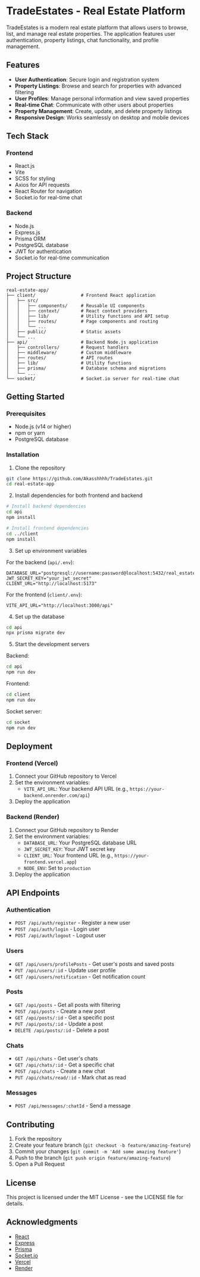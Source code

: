 # TradeEstates - Real Estate Platform

TradeEstates is a modern real estate platform that allows users to browse, list, and manage real estate properties. The application features user authentication, property listings, chat functionality, and profile management.

## Features

- **User Authentication**: Secure login and registration system
- **Property Listings**: Browse and search for properties with advanced filtering
- **User Profiles**: Manage personal information and view saved properties
- **Real-time Chat**: Communicate with other users about properties
- **Property Management**: Create, update, and delete property listings
- **Responsive Design**: Works seamlessly on desktop and mobile devices

## Tech Stack

### Frontend
- React.js
- Vite
- SCSS for styling
- Axios for API requests
- React Router for navigation
- Socket.io for real-time chat

### Backend
- Node.js
- Express.js
- Prisma ORM
- PostgreSQL database
- JWT for authentication
- Socket.io for real-time communication

## Project Structure

```
real-estate-app/
├── client/                 # Frontend React application
│   ├── src/
│   │   ├── components/     # Reusable UI components
│   │   ├── context/        # React context providers
│   │   ├── lib/            # Utility functions and API setup
│   │   ├── routes/         # Page components and routing
│   │   └── ...
│   ├── public/             # Static assets
│   └── ...
├── api/                    # Backend Node.js application
│   ├── controllers/        # Request handlers
│   ├── middleware/         # Custom middleware
│   ├── routes/             # API routes
│   ├── lib/                # Utility functions
│   ├── prisma/             # Database schema and migrations
│   └── ...
└── socket/                 # Socket.io server for real-time chat
```

## Getting Started

### Prerequisites
- Node.js (v14 or higher)
- npm or yarn
- PostgreSQL database

### Installation

1. Clone the repository
```bash
git clone https://github.com/Akasshhhh/TradeEstates.git
cd real-estate-app
```

2. Install dependencies for both frontend and backend
```bash
# Install backend dependencies
cd api
npm install

# Install frontend dependencies
cd ../client
npm install
```

3. Set up environment variables

For the backend (`api/.env`):
```
DATABASE_URL="postgresql://username:password@localhost:5432/real_estate_db"
JWT_SECRET_KEY="your_jwt_secret"
CLIENT_URL="http://localhost:5173"
```

For the frontend (`client/.env`):
```
VITE_API_URL="http://localhost:3000/api"
```

4. Set up the database
```bash
cd api
npx prisma migrate dev
```

5. Start the development servers

Backend:
```bash
cd api
npm run dev
```

Frontend:
```bash
cd client
npm run dev
```

Socket server:
```bash
cd socket
npm run dev
```

## Deployment

### Frontend (Vercel)
1. Connect your GitHub repository to Vercel
2. Set the environment variables:
   - `VITE_API_URL`: Your backend API URL (e.g., `https://your-backend.onrender.com/api`)
3. Deploy the application

### Backend (Render)
1. Connect your GitHub repository to Render
2. Set the environment variables:
   - `DATABASE_URL`: Your PostgreSQL database URL
   - `JWT_SECRET_KEY`: Your JWT secret key
   - `CLIENT_URL`: Your frontend URL (e.g., `https://your-frontend.vercel.app`)
   - `NODE_ENV`: Set to `production`
3. Deploy the application

## API Endpoints

### Authentication
- `POST /api/auth/register` - Register a new user
- `POST /api/auth/login` - Login user
- `POST /api/auth/logout` - Logout user

### Users
- `GET /api/users/profilePosts` - Get user's posts and saved posts
- `PUT /api/users/:id` - Update user profile
- `GET /api/users/notification` - Get notification count

### Posts
- `GET /api/posts` - Get all posts with filtering
- `POST /api/posts` - Create a new post
- `GET /api/posts/:id` - Get a specific post
- `PUT /api/posts/:id` - Update a post
- `DELETE /api/posts/:id` - Delete a post

### Chats
- `GET /api/chats` - Get user's chats
- `GET /api/chats/:id` - Get a specific chat
- `POST /api/chats` - Create a new chat
- `PUT /api/chats/read/:id` - Mark chat as read

### Messages
- `POST /api/messages/:chatId` - Send a message

## Contributing

1. Fork the repository
2. Create your feature branch (`git checkout -b feature/amazing-feature`)
3. Commit your changes (`git commit -m 'Add some amazing feature'`)
4. Push to the branch (`git push origin feature/amazing-feature`)
5. Open a Pull Request

## License

This project is licensed under the MIT License - see the LICENSE file for details.

## Acknowledgments

- [React](https://reactjs.org/)
- [Express](https://expressjs.com/)
- [Prisma](https://www.prisma.io/)
- [Socket.io](https://socket.io/)
- [Vercel](https://vercel.com/)
- [Render](https://render.com/) 